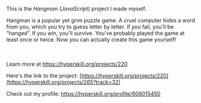This is the *Hangman (JavaScript)* project I made myself.


<p>Hangman is a popular yet grim puzzle game. A cruel computer hides a word from you, which you try to guess letter by letter. If you fail, you'll be “hanged”. If you win, you'll survive. You’ve probably played the game at least once or twice. Now you can actually create this game yourself!</p><br/><br/>Learn more at <a href="[https://hyperskill.org/projects/220?utm_source=ide&utm_medium=ide&utm_campaign=ide&utm_content=project-card](https://hyperskill.org/projects/265?track=32)">https://hyperskill.org/projects/220</a>

Here's the link to the project: [https://hyperskill.org/projects/220](https://hyperskill.org/projects/265?track=32)

Check out my profile: https://hyperskill.org/profile/606015450
